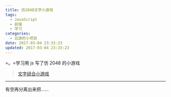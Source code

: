 ```yaml
---
title: 仿2048文字小游戏
tags:
  - JavaScript
  - 前端
  - 学习
categories:
  - 云游的小项目
date: 2017-03-04 23:33:23
updated: 2017-03-04 23:33:23
---
```


=。=学习用 js 写了仿 2048 的小游戏

> [文字组合小游戏](http://calligraphy.yunyoujun.cn/combination/)

---

有空再分离出来把……
